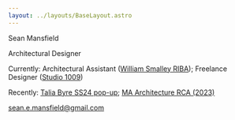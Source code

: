 ```yaml
---
layout: ../layouts/BaseLayout.astro
---
```

Sean Mansfield

Architectural Designer

Currently: Architectural Assistant ([William Smalley RIBA](https://williamsmalley.com)); Freelance Designer ([Studio 1009](https://www.10-09.com))

Recently: [Talia Byre SS24 pop-up](https://www.instagram.com/p/C_KiC0atD8f/?utm_source=ig_web_copy_link); [MA Architecture RCA (2023)](https://2023.rca.ac.uk/students/sean-mansfield/)

sean.e.mansfield@gmail.com 

<!-- <a class="hoverText"> 
<p>Hover</p>
    <div>
        <img
            src="/sashwindows.jpeg" 
            height="300px"
        />
    </div>
</a> 
